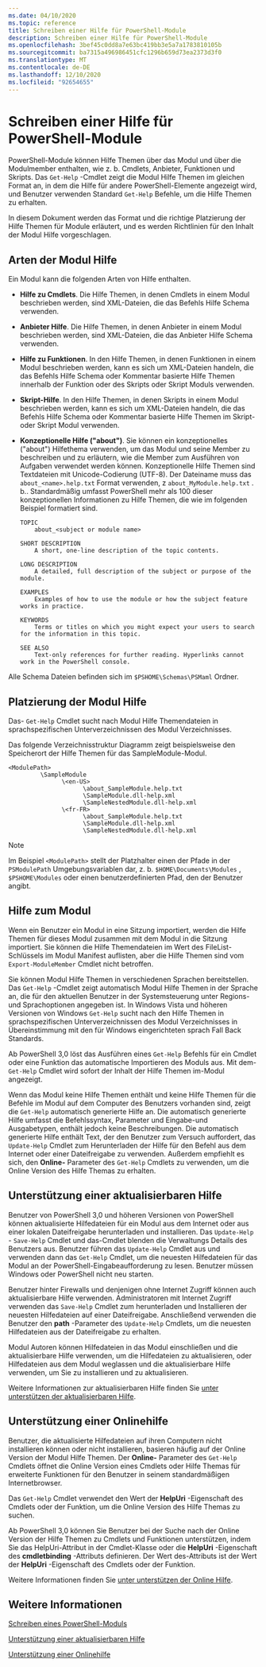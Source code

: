 ```yaml
---
ms.date: 04/10/2020
ms.topic: reference
title: Schreiben einer Hilfe für PowerShell-Module
description: Schreiben einer Hilfe für PowerShell-Module
ms.openlocfilehash: 3bef45c0dd8a7e63bc419bb3e5a7a1783810105b
ms.sourcegitcommit: ba7315a496986451cfc1296b659d73ea2373d3f0
ms.translationtype: MT
ms.contentlocale: de-DE
ms.lasthandoff: 12/10/2020
ms.locfileid: "92654655"
---
```

# <a name="writing-help-for-powershell-modules"></a>Schreiben einer Hilfe für PowerShell-Module

PowerShell-Module können Hilfe Themen über das Modul und über die Modulmember enthalten, wie z. b. Cmdlets, Anbieter, Funktionen und Skripts. Das `Get-Help` -Cmdlet zeigt die Modul Hilfe Themen im gleichen Format an, in dem die Hilfe für andere PowerShell-Elemente angezeigt wird, und Benutzer verwenden Standard `Get-Help` Befehle, um die Hilfe Themen zu erhalten.

In diesem Dokument werden das Format und die richtige Platzierung der Hilfe Themen für Module erläutert, und es werden Richtlinien für den Inhalt der Modul Hilfe vorgeschlagen.

## <a name="types-of-module-help"></a>Arten der Modul Hilfe

Ein Modul kann die folgenden Arten von Hilfe enthalten.

- **Hilfe zu Cmdlets**. Die Hilfe Themen, in denen Cmdlets in einem Modul beschrieben werden, sind XML-Dateien, die das Befehls Hilfe Schema verwenden.

- **Anbieter Hilfe**. Die Hilfe Themen, in denen Anbieter in einem Modul beschrieben werden, sind XML-Dateien, die das Anbieter Hilfe Schema verwenden.

- **Hilfe zu Funktionen**. In den Hilfe Themen, in denen Funktionen in einem Modul beschrieben werden, kann es sich um XML-Dateien handeln, die das Befehls Hilfe Schema oder Kommentar basierte Hilfe Themen innerhalb der Funktion oder des Skripts oder Skript Moduls verwenden.

- **Skript-Hilfe**. In den Hilfe Themen, in denen Skripts in einem Modul beschrieben werden, kann es sich um XML-Dateien handeln, die das Befehls Hilfe Schema oder Kommentar basierte Hilfe Themen im Skript-oder Skript Modul verwenden.

- **Konzeptionelle Hilfe ("about")**. Sie können ein konzeptionelles ("about") Hilfethema verwenden, um das Modul und seine Member zu beschreiben und zu erläutern, wie die Member zum Ausführen von Aufgaben verwendet werden können.
  Konzeptionelle Hilfe Themen sind Textdateien mit Unicode-Codierung (UTF-8). Der Dateiname muss das `about_<name>.help.txt` Format verwenden, z `about_MyModule.help.txt` . b.. Standardmäßig umfasst PowerShell mehr als 100 dieser konzeptionellen Informationen zu Hilfe Themen, die wie im folgenden Beispiel formatiert sind.

  ```Output
  TOPIC
      about_<subject or module name>

  SHORT DESCRIPTION
      A short, one-line description of the topic contents.

  LONG DESCRIPTION
      A detailed, full description of the subject or purpose of the module.

  EXAMPLES
      Examples of how to use the module or how the subject feature works in practice.

  KEYWORDS
      Terms or titles on which you might expect your users to search for the information in this topic.

  SEE ALSO
      Text-only references for further reading. Hyperlinks cannot work in the PowerShell console.

  ```

Alle Schema Dateien befinden sich im `$PSHOME\Schemas\PSMaml` Ordner.

## <a name="placement-of-module-help"></a>Platzierung der Modul Hilfe

Das- `Get-Help` Cmdlet sucht nach Modul Hilfe Themendateien in sprachspezifischen Unterverzeichnissen des Modul Verzeichnisses.

Das folgende Verzeichnisstruktur Diagramm zeigt beispielsweise den Speicherort der Hilfe Themen für das SampleModule-Modul.

```
<ModulePath>
         \SampleModule
               \<en-US>
                     \about_SampleModule.help.txt
                     \SampleModule.dll-help.xml
                     \SampleNestedModule.dll-help.xml
               \<fr-FR>
                     \about_SampleModule.help.txt
                     \SampleModule.dll-help.xml
                     \SampleNestedModule.dll-help.xml

```

> [!NOTE]
> Im Beispiel `<ModulePath>` stellt der Platzhalter einen der Pfade in der `PSModulePath` Umgebungsvariablen dar, z. b. `$HOME\Documents\Modules` , `$PSHOME\Modules` oder einen benutzerdefinierten Pfad, den der Benutzer angibt.

## <a name="getting-module-help"></a>Hilfe zum Modul

Wenn ein Benutzer ein Modul in eine Sitzung importiert, werden die Hilfe Themen für dieses Modul zusammen mit dem Modul in die Sitzung importiert. Sie können die Hilfe Themendateien im Wert des FileList-Schlüssels im Modul Manifest auflisten, aber die Hilfe Themen sind vom `Export-ModuleMember` Cmdlet nicht betroffen.

Sie können Modul Hilfe Themen in verschiedenen Sprachen bereitstellen. Das `Get-Help` -Cmdlet zeigt automatisch Modul Hilfe Themen in der Sprache an, die für den aktuellen Benutzer in der Systemsteuerung unter Regions-und Sprachoptionen angegeben ist. In Windows Vista und höheren Versionen von Windows `Get-Help` sucht nach den Hilfe Themen in sprachspezifischen Unterverzeichnissen des Modul Verzeichnisses in Übereinstimmung mit den für Windows eingerichteten sprach Fall Back Standards.

Ab PowerShell 3,0 löst das Ausführen eines `Get-Help` Befehls für ein Cmdlet oder eine Funktion das automatische Importieren des Moduls aus. Mit dem- `Get-Help` Cmdlet wird sofort der Inhalt der Hilfe Themen im-Modul angezeigt.

Wenn das Modul keine Hilfe Themen enthält und keine Hilfe Themen für die Befehle im Modul auf dem Computer des Benutzers vorhanden sind, zeigt die `Get-Help` automatisch generierte Hilfe an. Die automatisch generierte Hilfe umfasst die Befehlssyntax, Parameter und Eingabe-und Ausgabetypen, enthält jedoch keine Beschreibungen. Die automatisch generierte Hilfe enthält Text, der den Benutzer zum Versuch auffordert, das `Update-Help` Cmdlet zum Herunterladen der Hilfe für den Befehl aus dem Internet oder einer Dateifreigabe zu verwenden. Außerdem empfiehlt es sich, den **Online-** Parameter des `Get-Help` Cmdlets zu verwenden, um die Online Version des Hilfe Themas zu erhalten.

## <a name="supporting-updatable-help"></a>Unterstützung einer aktualisierbaren Hilfe

Benutzer von PowerShell 3,0 und höheren Versionen von PowerShell können aktualisierte Hilfedateien für ein Modul aus dem Internet oder aus einer lokalen Dateifreigabe herunterladen und installieren. Das `Update-Help` - `Save-Help` Cmdlet und das-Cmdlet blenden die Verwaltungs Details des Benutzers aus. Benutzer führen das `Update-Help` Cmdlet aus und verwenden dann das `Get-Help` Cmdlet, um die neuesten Hilfedateien für das Modul an der PowerShell-Eingabeaufforderung zu lesen.
Benutzer müssen Windows oder PowerShell nicht neu starten.

Benutzer hinter Firewalls und denjenigen ohne Internet Zugriff können auch aktualisierbare Hilfe verwenden.
Administratoren mit Internet Zugriff verwenden das `Save-Help` Cmdlet zum herunterladen und Installieren der neuesten Hilfedateien auf einer Dateifreigabe. Anschließend verwenden die Benutzer den **path** -Parameter des `Update-Help` Cmdlets, um die neuesten Hilfedateien aus der Dateifreigabe zu erhalten.

Modul Autoren können Hilfedateien in das Modul einschließen und die aktualisierbare Hilfe verwenden, um die Hilfedateien zu aktualisieren, oder Hilfedateien aus dem Modul weglassen und die aktualisierbare Hilfe verwenden, um Sie zu installieren und zu aktualisieren.

Weitere Informationen zur aktualisierbaren Hilfe finden Sie [unter unterstützen der aktualisierbaren Hilfe](./supporting-updatable-help.md).

## <a name="supporting-online-help"></a>Unterstützung einer Onlinehilfe

Benutzer, die aktualisierte Hilfedateien auf ihren Computern nicht installieren können oder nicht installieren, basieren häufig auf der Online Version der Modul Hilfe Themen. Der **Online-** Parameter des `Get-Help` Cmdlets öffnet die Online Version eines Cmdlets oder Hilfe Themas für erweiterte Funktionen für den Benutzer in seinem standardmäßigen Internetbrowser.

Das `Get-Help` Cmdlet verwendet den Wert der **HelpUri** -Eigenschaft des Cmdlets oder der Funktion, um die Online Version des Hilfe Themas zu suchen.

Ab PowerShell 3,0 können Sie Benutzer bei der Suche nach der Online Version der Hilfe Themen zu Cmdlets und Funktionen unterstützen, indem Sie das HelpUri-Attribut in der Cmdlet-Klasse oder die **HelpUri** -Eigenschaft des **cmdletbinding** -Attributs definieren. Der Wert des-Attributs ist der Wert der **HelpUri** -Eigenschaft des Cmdlets oder der Funktion.

Weitere Informationen finden Sie [unter unterstützen der Online Hilfe](./supporting-online-help.md).

## <a name="see-also"></a>Weitere Informationen

[Schreiben eines PowerShell-Moduls](../module/writing-a-windows-powershell-module.md)

[Unterstützung einer aktualisierbaren Hilfe](./supporting-updatable-help.md)

[Unterstützung einer Onlinehilfe](./supporting-online-help.md)
